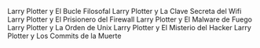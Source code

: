 Larry Plotter y El Bucle Filosofal
Larry Plotter y La Clave Secreta del Wifi
Larry Plotter y El Prisionero del Firewall
Larry Plotter y El Malware de Fuego
Larry Plotter y La Orden de Unix
Larry Plotter y El Misterio del Hacker
Larry Plotter y Los Commits de la Muerte
